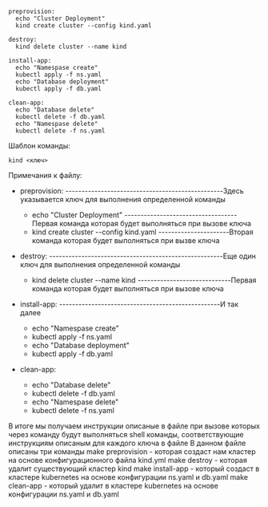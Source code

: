 ```shell
preprovision:
  echo "Cluster Deployment"
  kind create cluster --config kind.yaml

destroy:
  kind delete cluster --name kind

install-app:
  echo "Namespase create"
  kubectl apply -f ns.yaml
  echo "Database deployment"
  kubectl apply -f db.yaml  

clean-app:
  echo "Database delete"
  kubectl delete -f db.yaml
  echo "Namespase delete"
  kubectl delete -f ns.yaml

```
Шаблон команды:
```shell
kind <ключ>
```
Примечания к файлу:

* preprovision: -------------------------------------------------Здесь указывается ключ для выполнения определенной команды
  - echo "Cluster Deployment" -----------------------------------Первая команда которая будет выполняться при вызове ключа <preprovision>
  - kind create cluster --config kind.yaml ----------------------Вторая команда которая будет выполняться при вызве ключа <preprovision>

* destroy: ------------------------------------------------------Еще один ключ для выполнения определенной команды
  - kind delete cluster --name kind -----------------------------Первая команда которая будет выполняться при вызове ключа <destroy>

* install-app: --------------------------------------------------И так далее
  - echo "Namespase create"
  - kubectl apply -f ns.yaml
  - echo "Database deployment"
  - kubectl apply -f db.yaml  

* clean-app:
  - echo "Database delete"
  - kubectl delete -f db.yaml
  - echo "Namespase delete"
  - kubectl delete -f ns.yaml

В итоге мы получаем инструкции описаные в файле <Makefile> при вызове которых через команду <make> будут выполняться shell команды, соответствующие инструкциям описаным для каждого ключа в файле <Makefile>
В данном файле описаны три команды
make preprovision - которая создаст нам кластер на основе конфигурационного файла kind.yml
make destroy - которая удалит существующий кластер kind
make install-app - который создаст <namespase> в кластере kubernetes на основе конфигурации ns.yaml и db.yaml
make clean-app - который удалит <namespase> в кластере kubernetes на основе конфигурации ns.yaml и db.yaml
